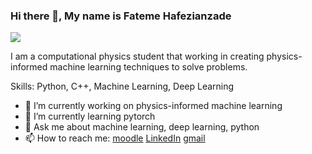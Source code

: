 ### Hi there 👋, My name is Fateme Hafezianzade
![](https://media-exp1.licdn.com/dms/image/C561BAQH3TM7unc6Pig/company-background_10000/0/1551816139295?e=2159024400&v=beta&t=0hzuNB4BklS6MhrnHo0Zyr_bsbX820jlW4p8oKwAE2Q)

I am a computational physics student that working in creating physics-informed machine learning techniques to solve problems.

Skills: Python, C++, Machine Learning, Deep Learning

- 🔭 I’m currently working on physics-informed machine learning 
- 🌱 I’m currently learning pytorch 
- 💬 Ask me about machine learning, deep learning, python 
- 📫 How to reach me: [moodle](https://fatemehafezi.gnomio.com/) [LinkedIn](https://www.linkedin.com/in/fateme-hafezianzade-8b3477209/) [gmail](fahafe98@gmail.com) 




